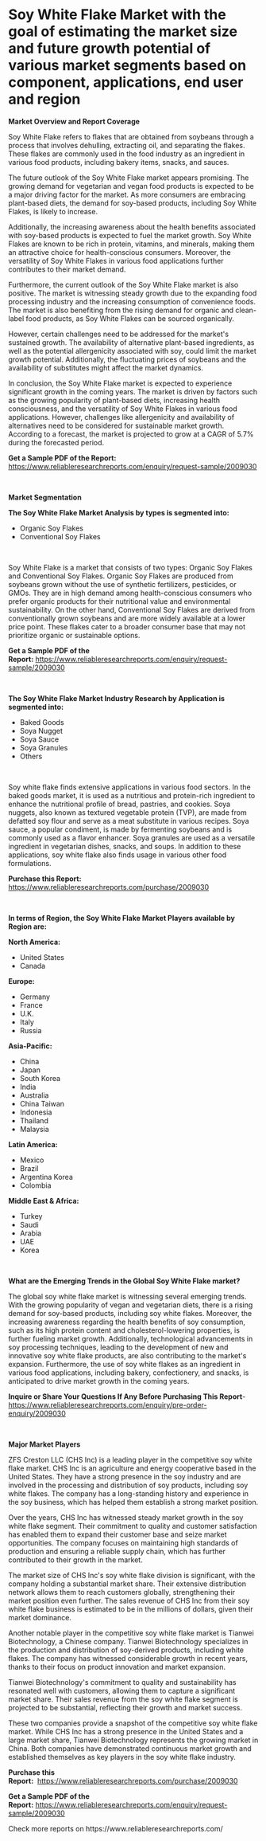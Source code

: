 <p><h1>Soy White Flake Market with the goal of estimating the market size and future growth potential of various market segments based on component, applications, end user and region</h1></p><p><strong>Market Overview and Report Coverage</strong></p>
<p><p>Soy White Flake refers to flakes that are obtained from soybeans through a process that involves dehulling, extracting oil, and separating the flakes. These flakes are commonly used in the food industry as an ingredient in various food products, including bakery items, snacks, and sauces.</p><p>The future outlook of the Soy White Flake market appears promising. The growing demand for vegetarian and vegan food products is expected to be a major driving factor for the market. As more consumers are embracing plant-based diets, the demand for soy-based products, including Soy White Flakes, is likely to increase.</p><p>Additionally, the increasing awareness about the health benefits associated with soy-based products is expected to fuel the market growth. Soy White Flakes are known to be rich in protein, vitamins, and minerals, making them an attractive choice for health-conscious consumers. Moreover, the versatility of Soy White Flakes in various food applications further contributes to their market demand.</p><p>Furthermore, the current outlook of the Soy White Flake market is also positive. The market is witnessing steady growth due to the expanding food processing industry and the increasing consumption of convenience foods. The market is also benefiting from the rising demand for organic and clean-label food products, as Soy White Flakes can be sourced organically.</p><p>However, certain challenges need to be addressed for the market's sustained growth. The availability of alternative plant-based ingredients, as well as the potential allergenicity associated with soy, could limit the market growth potential. Additionally, the fluctuating prices of soybeans and the availability of substitutes might affect the market dynamics.</p><p>In conclusion, the Soy White Flake market is expected to experience significant growth in the coming years. The market is driven by factors such as the growing popularity of plant-based diets, increasing health consciousness, and the versatility of Soy White Flakes in various food applications. However, challenges like allergenicity and availability of alternatives need to be considered for sustainable market growth. According to a forecast, the market is projected to grow at a CAGR of 5.7% during the forecasted period.</p></p>
<p><strong>Get a Sample PDF of the Report:</strong> <a href="https://www.reliableresearchreports.com/enquiry/request-sample/2009030">https://www.reliableresearchreports.com/enquiry/request-sample/2009030</a></p>
<p>&nbsp;</p>
<p><strong>Market Segmentation</strong></p>
<p><strong>The Soy White Flake Market Analysis by types is segmented into:</strong></p>
<p><ul><li>Organic Soy Flakes</li><li>Conventional Soy Flakes</li></ul></p>
<p>&nbsp;</p>
<p><p>Soy White Flake is a market that consists of two types: Organic Soy Flakes and Conventional Soy Flakes. Organic Soy Flakes are produced from soybeans grown without the use of synthetic fertilizers, pesticides, or GMOs. They are in high demand among health-conscious consumers who prefer organic products for their nutritional value and environmental sustainability. On the other hand, Conventional Soy Flakes are derived from conventionally grown soybeans and are more widely available at a lower price point. These flakes cater to a broader consumer base that may not prioritize organic or sustainable options.</p></p>
<p><strong>Get a Sample PDF of the Report:</strong>&nbsp;<a href="https://www.reliableresearchreports.com/enquiry/request-sample/2009030">https://www.reliableresearchreports.com/enquiry/request-sample/2009030</a></p>
<p>&nbsp;</p>
<p><strong>The Soy White Flake Market Industry Research by Application is segmented into:</strong></p>
<p><ul><li>Baked Goods</li><li>Soya Nugget</li><li>Soya Sauce</li><li>Soya Granules</li><li>Others</li></ul></p>
<p>&nbsp;</p>
<p><p>Soy white flake finds extensive applications in various food sectors. In the baked goods market, it is used as a nutritious and protein-rich ingredient to enhance the nutritional profile of bread, pastries, and cookies. Soya nuggets, also known as textured vegetable protein (TVP), are made from defatted soy flour and serve as a meat substitute in various recipes. Soya sauce, a popular condiment, is made by fermenting soybeans and is commonly used as a flavor enhancer. Soya granules are used as a versatile ingredient in vegetarian dishes, snacks, and soups. In addition to these applications, soy white flake also finds usage in various other food formulations.</p></p>
<p><strong>Purchase this Report:</strong>&nbsp; <a href="https://www.reliableresearchreports.com/purchase/2009030">https://www.reliableresearchreports.com/purchase/2009030</a></p>
<p>&nbsp;</p>
<p><strong>In terms of Region, the Soy White Flake Market Players available by Region are:</strong></p>
<p>
    <p> <strong> North America: </strong>
        <ul>
            <li>United States</li>
            <li>Canada</li>
        </ul>
        </p> 
    <p> <strong> Europe: </strong>
        <ul>
            <li>Germany</li>
            <li>France</li>
            <li>U.K.</li>
            <li>Italy</li>
            <li>Russia</li>
        </ul>
        </p> 
    <p> <strong> Asia-Pacific: </strong>
        <ul>
            <li>China</li>
            <li>Japan</li>
            <li>South Korea</li>
            <li>India</li>
            <li>Australia</li>
            <li>China Taiwan</li>
            <li>Indonesia</li>
            <li>Thailand</li>
            <li>Malaysia</li>
        </ul>
        </p> 
    <p> <strong> Latin America: </strong>
        <ul>
            <li>Mexico</li>
            <li>Brazil</li>
            <li>Argentina Korea</li>
            <li>Colombia</li>
        </ul>
        </p> 
    <p> <strong> Middle East & Africa: </strong>
        <ul>
            <li>Turkey</li>
            <li>Saudi</li>
            <li>Arabia</li>
            <li>UAE</li>
            <li>Korea</li>
        </ul>
    </p>
    </p>
<p>&nbsp;</p>
<p><strong>What are the Emerging Trends in the Global Soy White Flake market?</strong></p>
<p><p>The global soy white flake market is witnessing several emerging trends. With the growing popularity of vegan and vegetarian diets, there is a rising demand for soy-based products, including soy white flakes. Moreover, the increasing awareness regarding the health benefits of soy consumption, such as its high protein content and cholesterol-lowering properties, is further fueling market growth. Additionally, technological advancements in soy processing techniques, leading to the development of new and innovative soy white flake products, are also contributing to the market's expansion. Furthermore, the use of soy white flakes as an ingredient in various food applications, including bakery, confectionery, and snacks, is anticipated to drive market growth in the coming years.</p></p>
<p><strong>Inquire or Share Your Questions If Any Before Purchasing This Report</strong>- <a href="https://www.reliableresearchreports.com/enquiry/pre-order-enquiry/2009030">https://www.reliableresearchreports.com/enquiry/pre-order-enquiry/2009030</a></p>
<p>&nbsp;</p>
<p><strong>Major Market Players</strong></p>
<p><p>ZFS Creston LLC (CHS Inc) is a leading player in the competitive soy white flake market. CHS Inc is an agriculture and energy cooperative based in the United States. They have a strong presence in the soy industry and are involved in the processing and distribution of soy products, including soy white flakes. The company has a long-standing history and experience in the soy business, which has helped them establish a strong market position.</p><p>Over the years, CHS Inc has witnessed steady market growth in the soy white flake segment. Their commitment to quality and customer satisfaction has enabled them to expand their customer base and seize market opportunities. The company focuses on maintaining high standards of production and ensuring a reliable supply chain, which has further contributed to their growth in the market.</p><p>The market size of CHS Inc's soy white flake division is significant, with the company holding a substantial market share. Their extensive distribution network allows them to reach customers globally, strengthening their market position even further. The sales revenue of CHS Inc from their soy white flake business is estimated to be in the millions of dollars, given their market dominance.</p><p>Another notable player in the competitive soy white flake market is Tianwei Biotechnology, a Chinese company. Tianwei Biotechnology specializes in the production and distribution of soy-derived products, including white flakes. The company has witnessed considerable growth in recent years, thanks to their focus on product innovation and market expansion.</p><p>Tianwei Biotechnology's commitment to quality and sustainability has resonated well with customers, allowing them to capture a significant market share. Their sales revenue from the soy white flake segment is projected to be substantial, reflecting their growth and market success.</p><p>These two companies provide a snapshot of the competitive soy white flake market. While CHS Inc has a strong presence in the United States and a large market share, Tianwei Biotechnology represents the growing market in China. Both companies have demonstrated continuous market growth and established themselves as key players in the soy white flake industry.</p></p>
<p><strong>Purchase this Report:</strong>&nbsp;&nbsp;<a href="https://www.reliableresearchreports.com/purchase/2009030">https://www.reliableresearchreports.com/purchase/2009030</a></p>
<p></p>
<p><strong>Get a Sample PDF of the Report:</strong>&nbsp;<a href="https://www.reliableresearchreports.com/enquiry/request-sample/2009030">https://www.reliableresearchreports.com/enquiry/request-sample/2009030</a></p>
<p>Check more reports on https://www.reliableresearchreports.com/</p>